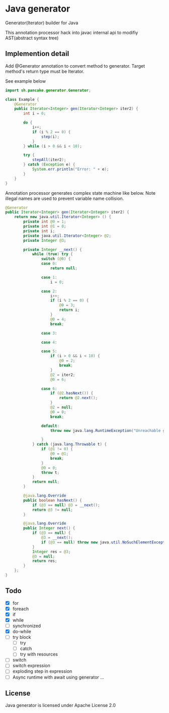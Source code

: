 # Java generator
Generator(Iterator) builder for Java

This annotation processor hack into javac internal api to modifiy AST(abstract syntax tree)

## Implemention detail
Add @Generator annotation to convert method to generator. Target method's return type must be Iterator.

See example below
```java
import sh.pancake.generator.Generator;

class Example {
    @Generator
    public Iterator<Integer> gen(Iterator<Integer> iter2) {
        int i = 0;

        do {
            i++;
            if (i % 2 == 0) {
                step(i);
            }
        } while (i > 0 && i < 10);

        try {
            stepAll(iter2);
        } catch (Exception e) {
            System.err.println("Error: " + e);
        }
    }
}
```

Annotation processor generates complex state machine like below. Note illegal names are used to prevent variable name collision.
```java
@Generator
public Iterator<Integer> gen(Iterator<Integer> iter2) {
    return new java.util.Iterator<Integer> () {
        private int @0 = 1;
        private int @1 = 0;
        private int i;
        private java.util.Iterator<Integer> @2;
        private Integer @3;

        private Integer __next() {
            while (true) try {
                switch (@0) {
                case 0:
                    return null;

                case 1:
                    i = 0;

                case 2:
                    i++;
                    if (i % 2 == 0) {
                        @0 = 3;
                        return i;
                    }
                    @0 = 4;
                    break;

                case 3:

                case 4:

                case 5:
                    if (i > 0 && i < 10) {
                        @0 = 2;
                        break;
                    }
                    @2 = iter2;
                    @0 = 6;

                case 6:
                    if (@2.hasNext()) {
                        return @2.next();
                    }
                    @2 = null;
                    @0 = 0;
                    break;

                default:
                    throw new java.lang.RuntimeException("Unreachable generator step");

                }
            } catch (java.lang.Throwable t) {
                if (@1 != 0) {
                    @0 = @1;
                    break;
                }
                @0 = 0;
                throw t;
            }
            return null;
        }

        @java.lang.Override
        public boolean hasNext() {
            if (@3 == null) @3 = __next();
            return @3 != null;
        }

        @java.lang.Override
        public Integer next() {
            if (@3 == null) {
                @3 = __next();
                if (@3 == null) throw new java.util.NoSuchElementException("Called next on finished generator");
            }
            Integer res = @3;
            @3 = null;
            return res;
        }
    };
}
```

## Todo
- [x] for
- [x] foreach
- [x] if
- [x] while
- [ ] synchronized
- [x] do-while
- [ ] try block
  - [ ] try
  - [ ] catch
  - [ ] try with resources
- [ ] switch
- [ ] switch expression
- [ ] exploding step in expression
- [ ] Async runtime with await using generator
...

## License
Java generator is licensed under Apache License 2.0

